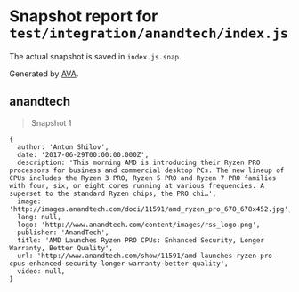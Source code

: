 # Snapshot report for `test/integration/anandtech/index.js`

The actual snapshot is saved in `index.js.snap`.

Generated by [AVA](https://avajs.dev).

## anandtech

> Snapshot 1

    {
      author: 'Anton Shilov',
      date: '2017-06-29T00:00:00.000Z',
      description: 'This morning AMD is introducing their Ryzen PRO processors for business and commercial desktop PCs. The new lineup of CPUs includes the Ryzen 3 PRO, Ryzen 5 PRO and Ryzen 7 PRO families with four, six, or eight cores running at various frequencies. A superset to the standard Ryzen chips, the PRO chi…',
      image: 'http://images.anandtech.com/doci/11591/amd_ryzen_pro_678_678x452.jpg',
      lang: null,
      logo: 'http://www.anandtech.com/content/images/rss_logo.png',
      publisher: 'AnandTech',
      title: 'AMD Launches Ryzen PRO CPUs: Enhanced Security, Longer Warranty, Better Quality',
      url: 'http://www.anandtech.com/show/11591/amd-launches-ryzen-pro-cpus-enhanced-security-longer-warranty-better-quality',
      video: null,
    }
